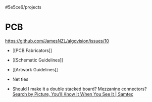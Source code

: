 #5e5ce6/projects 

# PCB

https://github.com/JamesNZL/algovision/issues/10
- [[PCB Fabricators]]

- [[Schematic Guidelines]]
- [[Artwork Guidelines]]

- Net ties
- Should I make it a double stacked board? Mezzanine connectors?
	[Search by Picture, You'll Know It When You See It | Samtec](https://www.samtec.com/picturesearch/)



